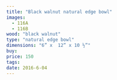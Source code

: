 ```yaml
---
title: "Black walnut natural edge bowl"
images:
  - 116A
  - 116B
wood: "black walnut"
type: "natural edge bowl"
dimensions: "6” x  12” x 10 ½”"
buy:
price: 150
tags:
date: 2016-6-04
---
```


